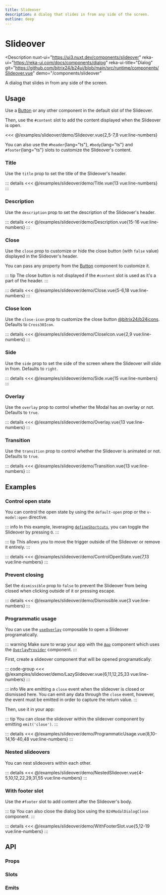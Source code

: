 ```yaml
---
title: Slideover
description: A dialog that slides in from any side of the screen.
outline: deep
---
```

<script setup>
import SlideoverExample from '/examples/slideover/Slideover.vue';
import TitleExample from '/examples/slideover/Title.vue';
import DescriptionExample from '/examples/slideover/Description.vue';
import CloseExample from '/examples/slideover/Close.vue';
import CloseIconExample from '/examples/slideover/CloseIcon.vue';
import SideExample from '/examples/slideover/Side.vue';
import OverlayExample from '/examples/slideover/Overlay.vue';
import TransitionExample from '/examples/slideover/Transition.vue';
import ControlOpenStateExample from '/examples/slideover/ControlOpenState.vue';
import DismissibleExample from '/examples/slideover/Dismissible.vue';
import ProgrammaticUsageExample from '/examples/slideover/ProgrammaticUsage.vue';
import NestedSlideoverExample from '/examples/slideover/NestedSlideover.vue';
import WithFooterSlotExample from '/examples/slideover/WithFooterSlot.vue';
</script>
# Slideover

<Description
  nuxt-ui="https://ui3.nuxt.dev/components/slideover"
  reka-ui="https://reka-ui.com/docs/components/dialog"
  reka-ui-title="Dialog"
  git="https://github.com/bitrix24/b24ui/blob/main/src/runtime/components/Slideover.vue"
  demo="/components/slideover"
>
  A dialog that slides in from any side of the screen.
</Description>

## Usage

Use a [Button](/components/button) or any other component in the default slot of the Slideover.

Then, use the `#content` slot to add the content displayed when the Slideover is open.

<div class="lg:min-h-[160px]">
  <ClientOnly>
    <SlideoverExample />
  </ClientOnly>
</div>

<<< @/examples/slideover/demo/Slideover.vue{2,5-7,8 vue:line-numbers}

You can also use the `#header`{lang="ts"}, `#body`{lang="ts"} and `#footer`{lang="ts"} slots to customize the Slideover's content.

### Title

Use the `title` prop to set the title of the Slideover's header.

<div class="lg:min-h-[275px]">
  <ClientOnly>
    <TitleExample />
  </ClientOnly>
</div>

::: details
<<< @/examples/slideover/demo/Title.vue{13 vue:line-numbers}
:::

### Description

Use the `description` prop to set the description of the Slideover's header.

<div class="lg:min-h-[275px]">
  <ClientOnly>
    <DescriptionExample />
  </ClientOnly>
</div>

::: details
<<< @/examples/slideover/demo/Description.vue{15-16 vue:line-numbers}
:::

### Close

Use the `close` prop to customize or hide the close button (with `false` value) displayed in the Slideover's header.

You can pass any property from the [Button](/components/button) component to customize it.

::: tip
The close button is not displayed if the `#content` slot is used as it's a part of the header.
:::

<div class="lg:min-h-[160px]">
  <ClientOnly>
    <CloseExample />
  </ClientOnly>
</div>

::: details
<<< @/examples/slideover/demo/Close.vue{5-6,18 vue:line-numbers}
:::

### Close Icon

Use the `close-icon` prop to customize the close button [@bitrix24/b24icons](https://bitrix24.github.io/b24icons/guide/icons.html). Defaults to `Cross30Icon`.

<div class="lg:min-h-[160px]">
  <ClientOnly>
    <CloseIconExample />
  </ClientOnly>
</div>

::: details
<<< @/examples/slideover/demo/CloseIcon.vue{2,9 vue:line-numbers}
:::

### Side

Use the `side` prop to set the side of the screen where the Slideover will slide in from. Defaults to `right`.

<div class="lg:min-h-[275px]">
  <ClientOnly>
    <SideExample />
  </ClientOnly>
</div>

::: details
<<< @/examples/slideover/demo/Side.vue{15 vue:line-numbers}
:::

### Overlay

Use the `overlay` prop to control whether the Modal has an overlay or not. Defaults to `true`.

<div class="lg:min-h-[275px]">
  <ClientOnly>
    <OverlayExample />
  </ClientOnly>
</div>

::: details
<<< @/examples/slideover/demo/Overlay.vue{13 vue:line-numbers}
:::

### Transition

Use the `transition` prop to control whether the Slideover is animated or not. Defaults to `true`.

<div class="lg:min-h-[275px]">
  <ClientOnly>
    <TransitionExample />
  </ClientOnly>
</div>

::: details
<<< @/examples/slideover/demo/Transition.vue{13 vue:line-numbers}
:::

## Examples

### Control open state

You can control the open state by using the `default-open` prop or the `v-model:open` directive.

::: info
In this example, leveraging [`defineShortcuts`](composables/define-shortcuts), you can toggle the Slideover by pressing `O`.
:::

::: tip
This allows you to move the trigger outside of the Slideover or remove it entirely.
:::

<div class="lg:min-h-[160px]">
  <ClientOnly>
    <ControlOpenStateExample />
  </ClientOnly>
</div>

::: details
<<< @/examples/slideover/demo/ControlOpenState.vue{7,13 vue:line-numbers}
:::

### Prevent closing

Set the `dismissible` prop to `false` to prevent the Slideover from being closed when clicking outside of it or pressing escape.

<div class="lg:min-h-[160px]">
  <ClientOnly>
    <DismissibleExample />
  </ClientOnly>
</div>

::: details
<<< @/examples/slideover/demo/Dismissible.vue{3 vue:line-numbers}
:::

### Programmatic usage

You can use the [`useOverlay`](composables/use-overlay) composable to open a Slideover programatically.

::: warning
Make sure to wrap your app with the [`App`](/components/app) component which uses the [`OverlayProvider`](https://github.com/nuxt/ui/blob/v3/src/runtime/components/OverlayProvider.vue) component.
:::

First, create a slideover component that will be opened programatically:

::: code-group
<<< @/examples/slideover/demo/LazySlideover.vue{6,11,12,25,33 vue:line-numbers}
:::

::: info
We are emitting a `close` event when the slideover is closed or dismissed here. You can emit any data through the `close` event, however, the event must be emitted in order to capture the return value.
:::

Then, use it in your app:

::: tip
You can close the slideover within the slideover component by emitting `emit('close')`.
:::

<div class="lg:min-h-[160px]">
  <ClientOnly>
    <ProgrammaticUsageExample />
  </ClientOnly>
</div>

::: details
<<< @/examples/slideover/demo/ProgrammaticUsage.vue{8,10-14,16-40,48 vue:line-numbers}
:::

### Nested slideovers

You can nest slideovers within each other.

<div class="lg:min-h-[160px]">
  <ClientOnly>
    <NestedSlideoverExample />
  </ClientOnly>
</div>

::: details
<<< @/examples/slideover/demo/NestedSlideover.vue{4-5,10,12,22,29,31,55 vue:line-numbers}
:::

### With footer slot

Use the `#footer` slot to add content after the Slideover's body.

::: tip
You can also close the dialog box using the `B24ModalDialogClose` component.
:::

<div class="lg:min-h-[160px]">
  <ClientOnly>
    <WithFooterSlotExample />
  </ClientOnly>
</div>

::: details
<<< @/examples/slideover/demo/WithFooterSlot.vue{5,12-19 vue:line-numbers}
:::


## API

### Props

<ComponentProps component="Slideover" />

### Slots

<ComponentSlots component="Slideover" />

### Emits

<ComponentEmits component="Slideover" />

